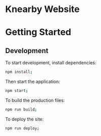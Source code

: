 # Knearby Website

# Getting Started

## Development

To start development, install dependencies:

```sh
npm install;
```

Then start the application:

```sh
npm start;
```

To build the production files:

```sh
npm run build;
```

To deploy the site:

```sh
npm run deploy;
```
